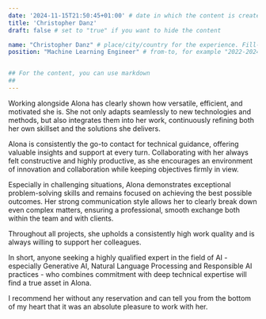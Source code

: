 ```yaml
---
date: '2024-11-15T21:50:45+01:00' # date in which the content is created - defaults to "today"
title: 'Christopher Danz'
draft: false # set to "true" if you want to hide the content

name: "Christopher Danz" # place/city/country for the experience. Fill-in.
position: "Machine Learning Engineer" # from-to, for example "2022-2024". Fill-in.


## For the content, you can use markdown
##
---
```


Working alongside Alona has clearly shown how versatile, efficient, and motivated she is.
She not only adapts seamlessly to new technologies and methods, but also integrates them into her work, continuously refining both her own skillset and the solutions she delivers.

Alona is consistently the go-to contact for technical guidance, offering valuable insights and support at every turn. Collaborating with her always felt constructive and highly productive, as she encourages an environment of innovation and collaboration while keeping objectives firmly in view.

Especially in challenging situations, Alona demonstrates exceptional problem-solving skills and remains focused on achieving the best possible outcomes. Her strong communication style allows her to clearly break down even complex matters, ensuring a professional, smooth exchange both within the team and with clients.

Throughout all projects, she upholds a consistently high work quality and is always willing to support her colleagues.

In short, anyone seeking a highly qualified expert in the field of AI - especially Generative AI, Natural Language Processing and Responsible AI practices - who combines commitment with deep technical expertise will find a true asset in Alona.

I recommend her without any reservation and can tell you from the bottom of my heart that it was an absolute pleasure to work with her.
